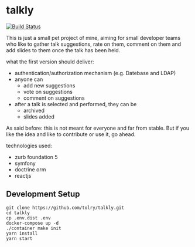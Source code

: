 # talkly

[![Build Status](https://travis-ci.org/tolry/talkly.svg?branch=master)](https://travis-ci.org/tolry/talkly)

This is just a small pet project of mine, aiming for small developer teams who like to gather talk suggestions, rate on them, comment on them and add slides to them once the talk has been held.

what the first version should deliver:

- authentication/authorization mechanism (e.g. Datebase and LDAP)
- anyone can
    - add new suggestions
    - vote on suggestions
    - comment on suggestions
- after a talk is selected and performed, they can be
    - archived
    - slides added

As said before: this is not meant for everyone and far from stable. But if you like the idea and like to contribute or use it, go ahead.

technologies used:
- zurb foundation 5
- symfony
- doctrine orm
- reactjs

## Development Setup

```
git clone https://github.com/tolry/talkly.git
cd talkly
cp .env.dist .env
docker-compose up -d
./container make init
yarn install
yarn start
```
